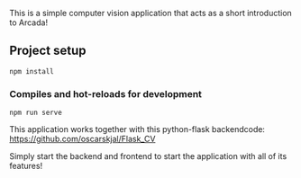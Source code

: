 This is a simple computer vision application that acts as a short introduction to Arcada!

## Project setup
```
npm install
```

### Compiles and hot-reloads for development
```
npm run serve
```
This application works together with this python-flask backendcode: https://github.com/oscarskjal/Flask_CV

Simply start the backend and frontend to start the application with all of its features!

